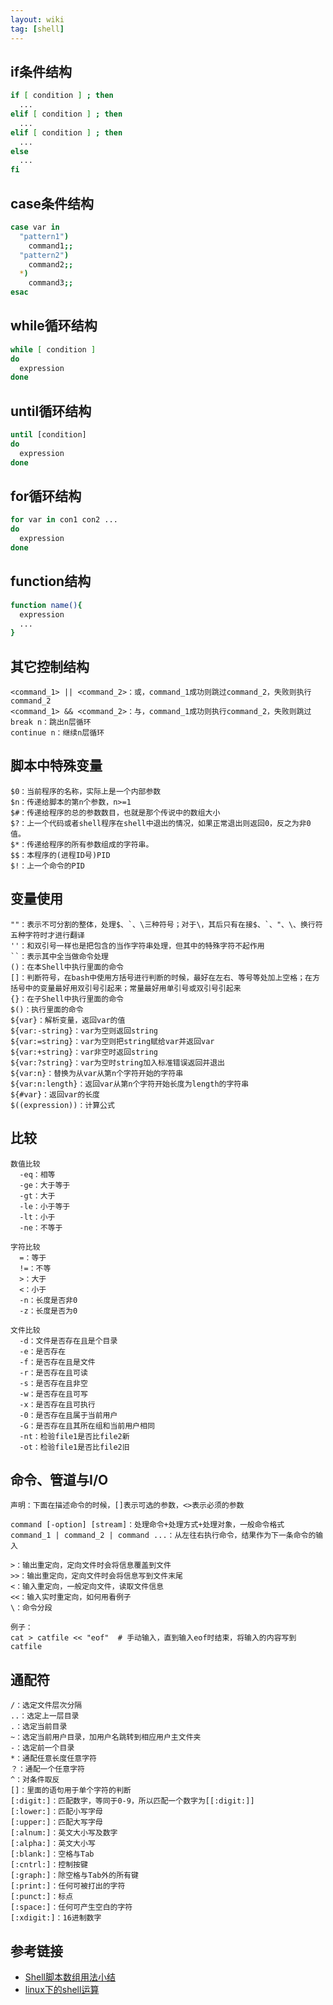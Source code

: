```yaml
---
layout: wiki
tag: [shell]
---
```



## if条件结构

```bash
if [ condition ] ; then
  ...
elif [ condition ] ; then
  ...
elif [ condition ] ; then
  ...
else
  ...
fi
```


## case条件结构

```bash
case var in
  "pattern1")
    command1;;
  "pattern2")
    command2;;
  *)
    command3;;
esac
```


## while循环结构

```bash
while [ condition ]
do
  expression
done
```


## until循环结构

```bash
until [condition]
do
  expression
done
```


## for循环结构

```bash
for var in con1 con2 ...
do
  expression
done
```


## function结构

```bash
function name(){
  expression
  ...
}
```

## 其它控制结构

```
<command_1> || <command_2>：或，command_1成功则跳过command_2，失败则执行command_2
<command_1> && <command_2>：与，command_1成功则执行command_2，失败则跳过
break n：跳出n层循环
continue n：继续n层循环
```



## 脚本中特殊变量

```
$0：当前程序的名称，实际上是一个内部参数
$n：传递给脚本的第n个参数，n>=1
$#：传递给程序的总的参数数目，也就是那个传说中的数组大小
$?：上一个代码或者shell程序在shell中退出的情况，如果正常退出则返回0，反之为非0值。
$*：传递给程序的所有参数组成的字符串。
$$：本程序的(进程ID号)PID
$!：上一个命令的PID
```




## 变量使用

```
""：表示不可分割的整体，处理$、`、\三种符号；对于\，其后只有在接$、`、"、\、换行符五种字符时才进行翻译
''：和双引号一样也是把包含的当作字符串处理，但其中的特殊字符不起作用
``：表示其中全当做命令处理
()：在本Shell中执行里面的命令
[]：判断符号，在bash中使用方括号进行判断的时候，最好在左右、等号等处加上空格；在方括号中的变量最好用双引号引起来；常量最好用单引号或双引号引起来
{}：在子Shell中执行里面的命令
$()：执行里面的命令
${var}：解析变量，返回var的值
${var:-string}：var为空则返回string
${var:=string}：var为空则把string赋给var并返回var
${var:+string}：var非空时返回string
${var:?string}：var为空时string加入标准错误返回并退出
${var:n}：替换为从var从第n个字符开始的字符串
${var:n:length}：返回var从第n个字符开始长度为length的字符串
${#var}：返回var的长度
$((expression))：计算公式
```


## 比较

```
数值比较
  -eq：相等
  -ge：大于等于
  -gt：大于
  -le：小于等于
  -lt：小于
  -ne：不等于

字符比较
  =：等于
  !=：不等
  >：大于
  <：小于
  -n：长度是否非0
  -z：长度是否为0

文件比较
  -d：文件是否存在且是个目录
  -e：是否存在
  -f：是否存在且是文件
  -r：是否存在且可读
  -s：是否存在且非空
  -w：是否存在且可写
  -x：是否存在且可执行
  -0：是否存在且属于当前用户
  -G：是否存在且其所在组和当前用户相同
  -nt：检验file1是否比file2新
  -ot：检验file1是否比file2旧
```



## 命令、管道与I/O

```
声明：下面在描述命令的时候，[]表示可选的参数，<>表示必须的参数

command [-option] [stream]：处理命令+处理方式+处理对象，一般命令格式
command_1 | command_2 | command ...：从左往右执行命令，结果作为下一条命令的输入

>：输出重定向，定向文件时会将信息覆盖到文件
>>：输出重定向，定向文件时会将信息写到文件末尾
<：输入重定向，一般定向文件，读取文件信息
<<：输入实时重定向，如何用看例子
\：命令分段

例子：
cat > catfile << "eof"  # 手动输入，直到输入eof时结束，将输入的内容写到catfile
```



## 通配符

```
/：选定文件层次分隔
..：选定上一层目录
.：选定当前目录
~：选定当前用户目录，加用户名跳转到相应用户主文件夹
-：选定前一个目录
*：通配任意长度任意字符
？：通配一个任意字符
^：对条件取反
[]：里面的语句用于单个字符的判断
[:digit:]：匹配数字，等同于0-9，所以匹配一个数字为[[:digit:]]
[:lower:]：匹配小写字母
[:upper:]：匹配大写字母
[:alnum:]：英文大小写及数字
[:alpha:]：英文大小写
[:blank:]：空格与Tab
[:cntrl:]：控制按键
[:graph:]：除空格与Tab外的所有键
[:print:]：任何可被打出的字符
[:punct:]：标点
[:space:]：任何可产生空白的字符
[:xdigit:]：16进制数字
```


## 参考链接

* [Shell脚本数组用法小结](http://www.jb51.net/article/55253.htm)
* [linux下的shell运算](http://blog.csdn.net/zwx19921215/article/details/21098391)